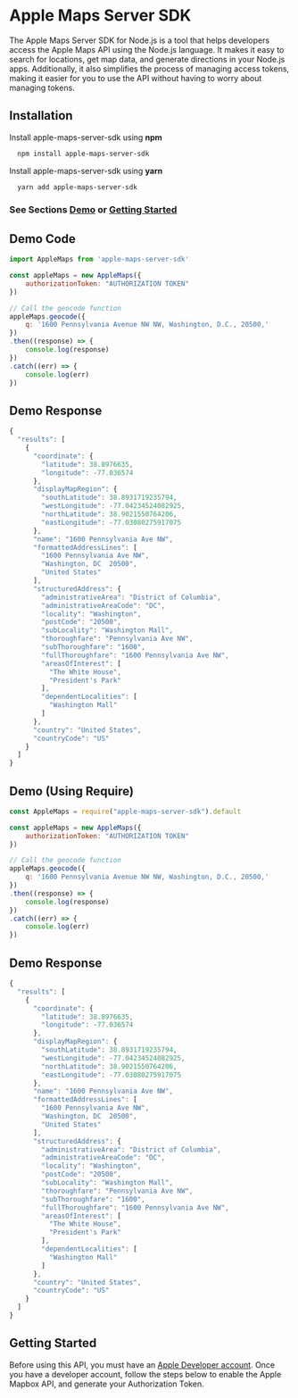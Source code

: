 
# Apple Maps Server SDK

The Apple Maps Server SDK for Node.js is a tool that helps developers access the Apple Maps API using the Node.js language. It makes it easy to search for locations, get map data, and generate directions in your Node.js apps. Additionally, it also simplifies the process of managing access tokens, making it easier for you to use the API without having to worry about managing tokens.

## Installation

Install apple-maps-server-sdk using **npm**

```bash
  npm install apple-maps-server-sdk
```

Install apple-maps-server-sdk using **yarn**

```bash
  yarn add apple-maps-server-sdk
```

### See Sections [Demo](#demo-code) or [Getting Started](#getting-started)
## Demo Code

```javascript
import AppleMaps from 'apple-maps-server-sdk'

const appleMaps = new AppleMaps({
    authorizationToken: "AUTHORIZATION TOKEN"
})

// Call the geocode function
appleMaps.geocode({
    q: '1600 Pennsylvania Avenue NW NW, Washington, D.C., 20500,'
})
.then((response) => {
    console.log(response)
})
.catch((err) => {
    console.log(err)
})
```




## Demo Response

```javascript
{
  "results": [
    {
      "coordinate": {
        "latitude": 38.8976635,
        "longitude": -77.036574
      },
      "displayMapRegion": {
        "southLatitude": 38.8931719235794,
        "westLongitude": -77.04234524082925,
        "northLatitude": 38.9021550764206,
        "eastLongitude": -77.03080275917075
      },
      "name": "1600 Pennsylvania Ave NW",
      "formattedAddressLines": [
        "1600 Pennsylvania Ave NW",
        "Washington, DC  20500",
        "United States"
      ],
      "structuredAddress": {
        "administrativeArea": "District of Columbia",
        "administrativeAreaCode": "DC",
        "locality": "Washington",
        "postCode": "20500",
        "subLocality": "Washington Mall",
        "thoroughfare": "Pennsylvania Ave NW",
        "subThoroughfare": "1600",
        "fullThoroughfare": "1600 Pennsylvania Ave NW",
        "areasOfInterest": [
          "The White House",
          "President's Park"
        ],
        "dependentLocalities": [
          "Washington Mall"
        ]
      },
      "country": "United States",
      "countryCode": "US"
    }
  ]
}
```




## Demo (Using Require)

```javascript
const AppleMaps = require("apple-maps-server-sdk").default

const appleMaps = new AppleMaps({
    authorizationToken: "AUTHORIZATION TOKEN"
})

// Call the geocode function
appleMaps.geocode({
    q: '1600 Pennsylvania Avenue NW NW, Washington, D.C., 20500,'
})
.then((response) => {
    console.log(response)
})
.catch((err) => {
    console.log(err)
})
```




## Demo Response

```javascript
{
  "results": [
    {
      "coordinate": {
        "latitude": 38.8976635,
        "longitude": -77.036574
      },
      "displayMapRegion": {
        "southLatitude": 38.8931719235794,
        "westLongitude": -77.04234524082925,
        "northLatitude": 38.9021550764206,
        "eastLongitude": -77.03080275917075
      },
      "name": "1600 Pennsylvania Ave NW",
      "formattedAddressLines": [
        "1600 Pennsylvania Ave NW",
        "Washington, DC  20500",
        "United States"
      ],
      "structuredAddress": {
        "administrativeArea": "District of Columbia",
        "administrativeAreaCode": "DC",
        "locality": "Washington",
        "postCode": "20500",
        "subLocality": "Washington Mall",
        "thoroughfare": "Pennsylvania Ave NW",
        "subThoroughfare": "1600",
        "fullThoroughfare": "1600 Pennsylvania Ave NW",
        "areasOfInterest": [
          "The White House",
          "President's Park"
        ],
        "dependentLocalities": [
          "Washington Mall"
        ]
      },
      "country": "United States",
      "countryCode": "US"
    }
  ]
}
```




## Getting Started
Before using this API, you must have an [Apple Developer account](https://developer.apple.com/). Once you have a developer account, follow the steps below to enable the Apple Mapbox API, and generate your Authorization Token.